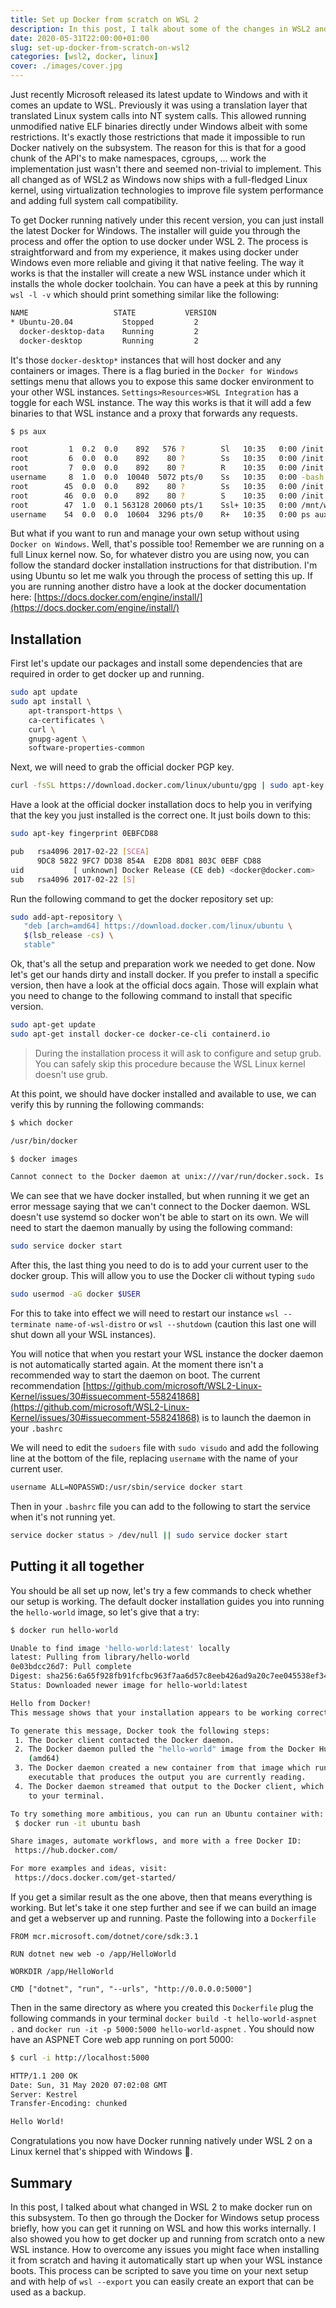 ```yaml
---
title: Set up Docker from scratch on WSL 2
description: In this post, I talk about some of the changes in WSL2 and how it allows you to run a wider range of applications. Then I walk through the process of setting up docker from scratch and how this compares to using Docker for Windows
date: 2020-05-31T22:00:00+01:00
slug: set-up-docker-from-scratch-on-wsl2
categories: [wsl2, docker, linux]
cover: ./images/cover.jpg
---
```


Just recently Microsoft released its latest update to Windows and with it comes an update to WSL. Previously it was using a translation layer that translated Linux system calls into NT system calls. This allowed running unmodified native ELF binaries directly under Windows albeit with some restrictions. It's exactly those restrictions that made it impossible to run Docker natively on the subsystem. The reason for this is that for a good chunk of the API's to make namespaces, cgroups, ... work the implementation just wasn't there and seemed non-trivial to implement. This all changed as of WSL2 as Windows now ships with a full-fledged Linux kernel, using virtualization technologies to improve file system performance and adding full system call compatibility.

To get Docker running natively under this recent version, you can just install the latest Docker for Windows. The installer will guide you through the process and offer the option to use docker under WSL 2. The process is straightforward and from my experience, it makes using docker under Windows even more reliable and giving it that native feeling. The way it works is that the installer will create a new WSL instance under which it installs the whole docker toolchain. You can have a peek at this by running `wsl -l -v` which should print something similar like the following:

```bash
NAME                   STATE           VERSION
* Ubuntu-20.04           Stopped         2
  docker-desktop-data    Running         2
  docker-desktop         Running         2
```

It's those `docker-desktop*` instances that will host docker and any containers or images. There is a flag buried in the `Docker for Windows` settings menu that allows you to expose this same docker environment to your other WSL instances. `Settings>Resources>WSL Integration` has a toggle for each WSL instance. The way this works is that it will add a few binaries to that WSL instance and a proxy that forwards any requests.

```bash
$ ps aux

root         1  0.2  0.0    892   576 ?        Sl   10:35   0:00 /init
root         6  0.0  0.0    892    80 ?        Ss   10:35   0:00 /init
root         7  0.0  0.0    892    80 ?        R    10:35   0:00 /init
username     8  1.0  0.0  10040  5072 pts/0    Ss   10:35   0:00 -bash
root        45  0.0  0.0    892    80 ?        Ss   10:35   0:00 /init
root        46  0.0  0.0    892    80 ?        S    10:35   0:00 /init
root        47  1.0  0.1 563128 20060 pts/1    Ssl+ 10:35   0:00 /mnt/wsl/docker-desktop/docker-desktop-proxy --distro-name Ubuntu-20.04 --docker-desktop-ro
username    54  0.0  0.0  10604  3296 pts/0    R+   10:35   0:00 ps aux
```

But what if you want to run and manage your own setup without using `Docker on Windows`. Well, that's possible too! Remember we are running on a full Linux kernel now. So, for whatever distro you are using now, you can follow the standard docker installation instructions for that distribution. I'm using Ubuntu so let me walk you through the process of setting this up. If you are running another distro have a look at the docker documentation here: [https://docs.docker.com/engine/install/](https://docs.docker.com/engine/install/)

## Installation

First let's update our packages and install some dependencies that are required in order to get docker up and running.

```bash
sudo apt update
sudo apt install \
    apt-transport-https \
    ca-certificates \
    curl \
    gnupg-agent \
    software-properties-common
```

Next, we will need to grab the official docker PGP key.

```bash
curl -fsSL https://download.docker.com/linux/ubuntu/gpg | sudo apt-key add -
```

Have a look at the official docker installation docs to help you in verifying that the key you just installed is the correct one. It just boils down to this:

```bash
sudo apt-key fingerprint 0EBFCD88

pub   rsa4096 2017-02-22 [SCEA]
      9DC8 5822 9FC7 DD38 854A  E2D8 8D81 803C 0EBF CD88
uid           [ unknown] Docker Release (CE deb) <docker@docker.com>
sub   rsa4096 2017-02-22 [S]
```

Run the following command to get the docker repository set up:

```bash
sudo add-apt-repository \
   "deb [arch=amd64] https://download.docker.com/linux/ubuntu \
   $(lsb_release -cs) \
   stable"
```

Ok, that's all the setup and preparation work we needed to get done. Now let's get our hands dirty and install docker. If you prefer to install a specific version, then have a look at the official docs again. Those will explain what you need to change to the following command to install that specific version.

```bash
sudo apt-get update
sudo apt-get install docker-ce docker-ce-cli containerd.io
```

> During the installation process it will ask to configure and setup grub. You can safely skip this procedure because the WSL Linux kernel doesn't use grub.

At this point, we should have docker installed and available to use, we can verify this by running the following commands:

```bash
$ which docker

/usr/bin/docker

$ docker images

Cannot connect to the Docker daemon at unix:///var/run/docker.sock. Is the docker daemon running?
```

We can see that we have docker installed, but when running it we get an error message saying that we can't connect to the Docker daemon. WSL doesn't use systemd so docker won't be able to start on its own. We will need to start the daemon manually by using the following command:

```bash
sudo service docker start
```

After this, the last thing you need to do is to add your current user to the docker group. This will allow you to use the Docker cli without typing `sudo`

```bash
sudo usermod -aG docker $USER
```

For this to take into effect we will need to restart our instance `wsl --terminate name-of-wsl-distro` or `wsl --shutdown` (caution this last one will shut down all your WSL instances).

You will notice that when you restart your WSL instance the docker daemon is not automatically started again. At the moment there isn't a recommended way to start the daemon on boot. The current recommendation [https://github.com/microsoft/WSL2-Linux-Kernel/issues/30#issuecomment-558241868](https://github.com/microsoft/WSL2-Linux-Kernel/issues/30#issuecomment-558241868) is to launch the daemon in your `.bashrc`

We will need to edit the `sudoers` file with `sudo visudo` and add the following line at the bottom of the file, replacing `username` with the name of your current user.

```bash
username ALL=NOPASSWD:/usr/sbin/service docker start
```

Then in your `.bashrc` file you can add to the following to start the service when it's not running yet.

```bash
service docker status > /dev/null || sudo service docker start
```

## Putting it all together

You should be all set up now, let's try a few commands to check whether our setup is working. The default docker installation guides you into running the `hello-world` image, so let's give that a try:

```bash
$ docker run hello-world

Unable to find image 'hello-world:latest' locally
latest: Pulling from library/hello-world
0e03bdcc26d7: Pull complete
Digest: sha256:6a65f928fb91fcfbc963f7aa6d57c8eeb426ad9a20c7ee045538ef34847f44f1
Status: Downloaded newer image for hello-world:latest

Hello from Docker!
This message shows that your installation appears to be working correctly.

To generate this message, Docker took the following steps:
 1. The Docker client contacted the Docker daemon.
 2. The Docker daemon pulled the "hello-world" image from the Docker Hub.
    (amd64)
 3. The Docker daemon created a new container from that image which runs the
    executable that produces the output you are currently reading.
 4. The Docker daemon streamed that output to the Docker client, which sent it
    to your terminal.

To try something more ambitious, you can run an Ubuntu container with:
 $ docker run -it ubuntu bash

Share images, automate workflows, and more with a free Docker ID:
 https://hub.docker.com/

For more examples and ideas, visit:
 https://docs.docker.com/get-started/
```

If you get a similar result as the one above, then that means everything is working. But let's take it one step further and see if we can build an image and get a webserver up and running. Paste the following into a `Dockerfile`

```docker
FROM mcr.microsoft.com/dotnet/core/sdk:3.1

RUN dotnet new web -o /app/HelloWorld

WORKDIR /app/HelloWorld

CMD ["dotnet", "run", "--urls", "http://0.0.0.0:5000"]
```

Then in the same directory as where you created this `Dockerfile` plug the following commands in your terminal `docker build -t hello-world-aspnet .` and `docker run -it -p 5000:5000 hello-world-aspnet` . You should now have an ASPNET Core web app running on port 5000:

```bash
$ curl -i http://localhost:5000

HTTP/1.1 200 OK
Date: Sun, 31 May 2020 07:02:08 GMT
Server: Kestrel
Transfer-Encoding: chunked

Hello World!
```

Congratulations you now have Docker running natively under WSL 2 on a Linux kernel that's shipped with Windows 🤯.

## Summary

In this post, I talked about what changed in WSL 2 to make docker run on this subsystem. To then go through the Docker for Windows setup process briefly, how you can get it running on WSL and how this works internally. I also showed you how to get docker up and running from scratch onto a new WSL instance. How to overcome any issues you might face when installing it from scratch and having it automatically start up when your WSL instance boots. This process can be scripted to save you time on your next setup and with help of `wsl --export` you can easily create an export that can be used as a backup.

